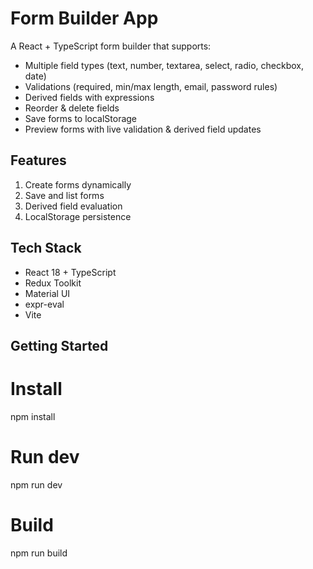 # Form Builder App

A React + TypeScript form builder that supports:
- Multiple field types (text, number, textarea, select, radio, checkbox, date)
- Validations (required, min/max length, email, password rules)
- Derived fields with expressions 
- Reorder & delete fields
- Save forms to localStorage
- Preview forms with live validation & derived field updates

## Features
1. Create forms dynamically
2. Save and list forms
3. Derived field evaluation
4. LocalStorage persistence

## Tech Stack
- React 18 + TypeScript
- Redux Toolkit
- Material UI
- expr-eval
- Vite

## Getting Started
# Install
npm install

# Run dev
npm run dev

# Build
npm run build
